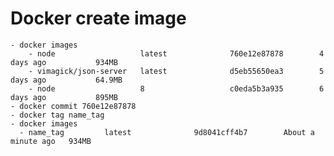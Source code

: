 # Docker create image
    - docker images
        - node                   latest              760e12e87878        4 days ago           934MB
        - vimagick/json-server   latest              d5eb55650ea3        5 days ago           64.9MB
        - node                   8                   c0eda5b3a935        6 days ago           895MB
    - docker commit 760e12e87878
    - docker tag name_tag
    - docker images
      - name_tag         latest              9d8041cff4b7        About a minute ago   934MB